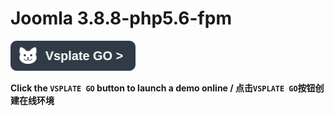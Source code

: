 # Joomla 3.8.8-php5.6-fpm

<a href="https://www.vsplate.com/?docker-compose=https://github.com/vsplate/dcenvs/joomla/3.8.8-php5.6-fpm"><img alt="VSPLATE GO" src="https://raw.githubusercontent.com/vsplate/images/master/vsgo_btn.png" width="200px"></a>

**Click the `VSPLATE GO` button to launch a demo online / 点击`VSPLATE GO`按钮创建在线环境**
